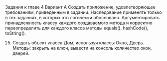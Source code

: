Задания к главе 4
Вариант A
Создать приложение, удовлетворяющее требованиям, приведенным в задании. Наследование применять только в тех заданиях, в которых это логически
обосновано. Аргументировать принадлежность классу каждого создаваемого
метода и корректно переопределить для каждого класса методы equals(),
hashCode(), toString().

15. Создать объект класса Дом, используя классы Окно, Дверь. Методы: закрыть на ключ, вывести на консоль количество окон, дверей.